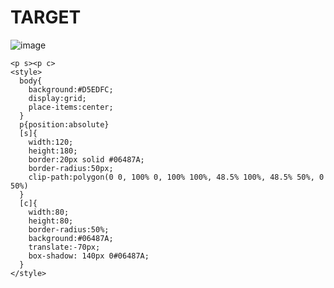 # TARGET

![image](https://github.com/gaschneider/cssbattle/assets/16023844/add4ba6a-811a-4abf-8b5a-794a30d7f08c)

```
<p s><p c>
<style>
  body{
    background:#D5EDFC;
    display:grid;
    place-items:center;
  }
  p{position:absolute}
  [s]{
    width:120;
    height:180;
    border:20px solid #06487A;
    border-radius:50px;
    clip-path:polygon(0 0, 100% 0, 100% 100%, 48.5% 100%, 48.5% 50%, 0 50%)
  }
  [c]{
    width:80;
    height:80;
    border-radius:50%;
    background:#06487A;
    translate:-70px;
    box-shadow: 140px 0#06487A;
  }
</style>
```
